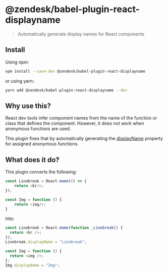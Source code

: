 # @zendesk/babel-plugin-react-displayname

> Automatically generate display names for React components

## Install

Using npm:

```sh
npm install --save-dev @zendesk/babel-plugin-react-displayname
```

or using yarn:

```sh
yarn add @zendesk/babel-plugin-react-displayname --dev
```

## Why use this?

React dev tools infer component names from the name of the function or class that defines the component. However, it does not work when anonymous functions are used.

This plugin fixes that by automatically generating the [displayName](https://reactjs.org/docs/react-component.html#displayname) property for assigned anonymous functions.

## What does it do?

This plugin converts the following:

```js
const Linebreak = React.memo(() => {
    return <br/>;
});

const Img = function () {
    return <img/>;
}
```

into:

```js
const Linebreak = React.memo(function _Linebreak() {
  return <br />;
});
Linebreak.displayName = "Linebreak";

const Img = function () {
  return <img />;
};
Img.displayName = "Img";
```
